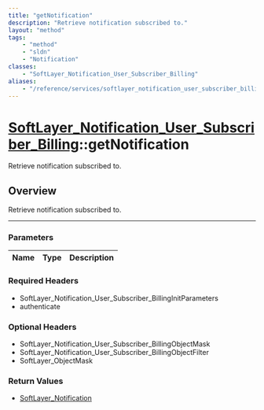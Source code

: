 ```yaml
---
title: "getNotification"
description: "Retrieve notification subscribed to."
layout: "method"
tags:
    - "method"
    - "sldn"
    - "Notification"
classes:
    - "SoftLayer_Notification_User_Subscriber_Billing"
aliases:
    - "/reference/services/softlayer_notification_user_subscriber_billing/getNotification"
---
```

# [SoftLayer_Notification_User_Subscriber_Billing](/reference/services/SoftLayer_Notification_User_Subscriber_Billing)::getNotification

Retrieve notification subscribed to.


## Overview 
Retrieve notification subscribed to.

-----

### Parameters 
|Name | Type | Description |
| --- | --- | --- |


### Required Headers
* SoftLayer_Notification_User_Subscriber_BillingInitParameters
* authenticate


### Optional Headers
* SoftLayer_Notification_User_Subscriber_BillingObjectMask
* SoftLayer_Notification_User_Subscriber_BillingObjectFilter
* SoftLayer_ObjectMask

### Return Values
* <a href='/reference/datatypes/SoftLayer_Notification'>SoftLayer_Notification </a>




